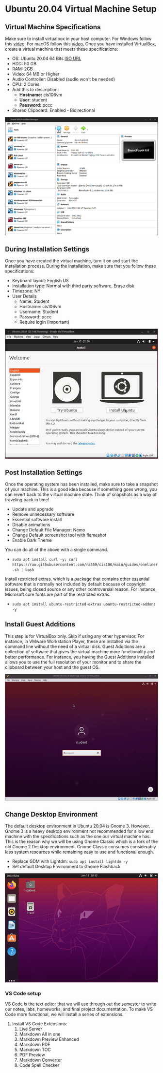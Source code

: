 # Ubuntu 20.04 Virtual Machine Setup

## Virtual Machine Specifications
Make sure to install virtualbox in your host computer. For Windows follow this [video](https://www.youtube.com/watch?v=2lGmCwpFYi8). For macOS follow this [video.](https://www.youtube.com/watch?v=fyx53lJyAoc) Once you have installed VirtualBox, create a virtual machine that meets these specifications:
* OS: Ubuntu 20.04 64 Bits [ISO URL](https://ubuntu.com/download/desktop) 
* HDD: 50 GB
* RAM: 2GB
* Video: 64 MB or Higher
* Audio Controller: Disabled (audio won't be needed)
* CPU: 2 Cores
* Add this to description:
  * **Hostname:** cis106vm
  * **User:** student
  * **Password:** pccc
* Shared Clipboard: Enabled - Bidirectional

![Create VM](../imgs/createVM.gif)



## During Installation Settings
Once you have created the virtual machine, turn it on and start the installation process. During the installation, make sure that you follow these specifications:
* Keyboard layout: English US
* Installation type: Normal with third party software, Erase disk 
* Timezone: NY
* User Details
  * Name: Student
  * Hostname: cis106vm
  * Username: Student
  * Password: pccc
  * Require login (Important)

![Installation](../imgs/installation.gif)

## Post Installation Settings
Once the operating system has been installed, make sure to take a snapshot of your machine. This is a good idea because if something goes wrong, you can revert back to the virtual machine state. Think of snapshots as a way of traveling back in time!

* Update and upgrade
* Remove unnecessary software
* Essential software install
* Disable animations
* Change Default File Manager: Nemo
* Change Default screenshot tool with flameshot
* Enable Dark Theme
  
You can do all of the above with a single command. 
* `sudo apt install curl -y; curl https://raw.githubusercontent.com/ra559/cis106/main/guides/oneliner.sh | bash`

Install restricted extras, which is a package that contains other essential software that is normally not included by default because of copyright issues, being closed source or any other controversial reason. For instance, Microsoft core fonts are part of the restricted extras. 
* `sudo apt install ubuntu-restricted-extras ubuntu-restricted-addons -y` 

## Install Guest Additions
This step is for VirtualBox only. Skip if using any other hypervisor. For instance, in VMware Workstation Player, these are installed via the command line without the need of a virtual disk. Guest Additions are a collection of software that gives the virtual machine more functionality and better performance. For instance, you having the Guest Additions installed allows you to use the full resolution of your monitor and to share the clipboard between your host and the guest OS.

![Guest additions](../imgs/install%20guest%20additions.gif)

## Change Desktop Environment
The default desktop environment in Ubuntu 20.04 is Gnome 3. However, Gnome 3 is a heavy desktop environment not recommended for a low end machine with the specifications such as the one our virtual machine has. This is the reason why we will be using Gnome Classic which is a fork of the old Gnome 2 Desktop environment. Gnome Classic consumes considerably less system resources while remaining easy to use and functional enough. 

* Replace GDM with Lightdm: `sudo apt install lightdm -y`
* Set default Desktop Environment to Gnome Flashback

![Gnome Classic](../imgs/setGnomeClassic.gif)

### VS Code setup
VS Code is the text editor that we will use through out the semester to write our notes, labs, homeworks, and final project documentation. To make VS Code more functional, we will install a series of extensions. 
1. Install VS Code Extensions:
   1.  Live Server
   2.  Markdown All in one
   3.  Markdown Preview Enhanced
   4.  Markdown PDF
   5.  Markdown TOC
   6.  PDF Preview
   7.  Markdown Converter
   8.  Code Spell Checker